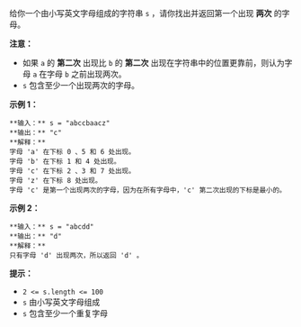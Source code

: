 给你一个由小写英文字母组成的字符串 `s` ，请你找出并返回第一个出现 **两次** 的字母。

**注意：**

  * 如果 `a` 的 **第二次** 出现比 `b` 的 **第二次** 出现在字符串中的位置更靠前，则认为字母 `a` 在字母 `b` 之前出现两次。
  * `s` 包含至少一个出现两次的字母。



**示例 1：**

    
    
    **输入：** s = "abccbaacz"
    **输出：** "c"
    **解释：**
    字母 'a' 在下标 0 、5 和 6 处出现。
    字母 'b' 在下标 1 和 4 处出现。
    字母 'c' 在下标 2 、3 和 7 处出现。
    字母 'z' 在下标 8 处出现。
    字母 'c' 是第一个出现两次的字母，因为在所有字母中，'c' 第二次出现的下标是最小的。
    

**示例 2：**

    
    
    **输入：** s = "abcdd"
    **输出：** "d"
    **解释：**
    只有字母 'd' 出现两次，所以返回 'd' 。
    



**提示：**

  * `2 <= s.length <= 100`
  * `s` 由小写英文字母组成
  * `s` 包含至少一个重复字母

